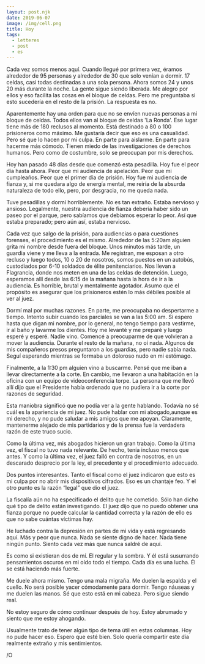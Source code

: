```yaml
---
layout: post.njk
date: 2019-06-07
image: /img/cell.png
title: Hoy
tags:
  - letteres
  - post
  - es
---
```

Cada vez somos menos aquí. Cuando llegué por primera vez, éramos alrededor de 95 personas y alrededor de 30 que solo venían a dormir. 17 celdas, casi todas destinadas a una sola persona. Ahora somos 24 y unos 20 más durante la noche. La gente sigue siendo liberada. Me alegro por ellos y eso facilita las cosas en el bloque de celdas. Pero me preguntaba si esto sucedería en el resto de la prisión. La respuesta es no.

Aparentemente hay una orden para que no se envíen nuevas personas a mi bloque de celdas. Todos ellos van al bloque de celdas 'La Ronda'. Ese lugar tiene más de 180 reclusos al momento. Está destinado a 80 o 100 prisioneros como máximo. Me gustaría decir que eso es una casualidad. Pero sé que lo hacen por mi culpa. En parte para aislarme. En parte para hacerme más cómodo. Tienen miedo de las investigaciones de derechos humanos. Pero como de costumbre, solo se preocupan por mis derechos.

Hoy han pasado 48 días desde que comenzó esta pesadilla. Hoy fue el peor día hasta ahora. Peor que mi audiencia de apelación. Peor que mi cumpleaños. Peor que el primer día de prisión. Hoy fue mi audiencia de fianza y, si me quedara algo de energía mental, me reiría de la absurda naturaleza de todo ello, pero, por desgracia, no me queda nada.

Tuve pesadillas y dormí horriblemente. No es tan extraño. Estaba nervioso y ansioso. Legalmente, nuestra audiencia de fianza debería haber sido un paseo por el parque, pero sabíamos que debíamos esperar lo peor. Así que estaba preparado; pero aún así, estaba nervioso.

Cada vez que salgo de la prisión, para audiencias o para cuestiones forenses, el procedimiento es el mismo. Alrededor de las 5:20am alguien grita mi nombre desde fuera del bloque. Unos minutos más tarde, un guardia viene y me lleva a la entrada. Me registran, me esposan a otro recluso y luego todos, 10 o 20 de nosotros, somos puestos en un autobús, custodiados por 6-10 soldados de élite penitenciarios. Nos llevan a Flagrancia, donde nos meten en una de las celdas de detención. Luego, esperamos allí desde las 6:15 de la mañana hasta la hora de ir a la audiencia. Es horrible, brutal y mentalmente agotador. Asumo que el propósito es asegurar que los prisioneros estén lo más débiles posible al ver al juez.

Dormí mal por muchas razones. En parte, me preocupaba no despertarme a tiempo. Intento subir cuando los parciales se van a las 5:00 am. Si espero hasta que digan mi nombre, por lo general, no tengo tiempo para vestirme, ir al baño y lavarme los dientes. Hoy me levanté y me preparé y luego esperé y esperé. Nadie vino. Comencé a preocuparme de que volvieran a mover la audiencia. Durante el resto de la mañana, no oí nada. Algunos de mis compañeros presos preguntaron a los guardias, pero nadie sabía nada. Seguí esperando mientras se formaba un doloroso nudo en mi estómago.

Finalmente, a la 1:30 pm alguien vino a buscarme. Pensé que me iban a llevar directamente a la corte. En cambio, me llevaron a una habitación en la oficina con un equipo de videoconferencia torpe. La persona que me llevó allí dijo que el Presidente había ordenado que no pudiera ir a la corte por razones de seguridad.

Esta maniobra significó que no podía ver a la gente hablando. Todavía no sé cuál es la apariencia de mi juez. No pude hablar con mi abogado,aunque es mi derecho, y no pude saludar a mis amigos que me apoyan. Claramente, mantenerme alejado de mis partidarios y de la prensa fue la verdadera razón de este truco sucio.

Como la última vez, mis abogados hicieron un gran trabajo. Como la última vez, el fiscal no tuvo nada relevante. De hecho, tenía incluso menos que antes. Y como la última vez, el juez falló en contra de nosotros, en un descarado desprecio por la ley, el precedente y el procedimiento adecuado.

Dos puntos interesantes. Tanto el fiscal como el juez indicaron que esto es mi culpa por no abrir mis dispositivos cifrados. Eso es un chantaje feo. Y el otro punto es la razón “legal” que dio el juez.

La fiscalía aún no ha especificado el delito que he cometido. Sólo han dicho qué tipo de delito están investigando. El juez dijo que no puedo obtener una fianza porque no puede calcular la cantidad correcta y la razón de ello es que no sabe cuántas víctimas hay.

He luchado contra la depresión en partes de mi vida y está regresando aquí. Más y peor que nunca. Nada se siente digno de hacer. Nada tiene ningún punto. Siento cada vez más que nunca saldré de aquí.

Es como si existieran dos de mí. El regular y la sombra. Y él está susurrando pensamientos oscuros en mi oído todo el tiempo. Cada día es una lucha. Él se está haciendo más fuerte.

Me duele ahora mismo. Tengo una mala migraña. Me duelen la espalda y el cuello. No será posible yacer cómodamente para dormir. Tengo náuseas y me duelen las manos. Sé que esto está en mi cabeza. Pero sigue siendo real.

No estoy seguro de cómo continuar después de hoy. Estoy abrumado y siento que me estoy ahogando.

Usualmente trato de tener algún tipo de tema útil en estas columnas. Hoy no pude hacer eso. Espero que esté bien. Solo quería compartir este día realmente extraño y mis sentimientos.

/O
